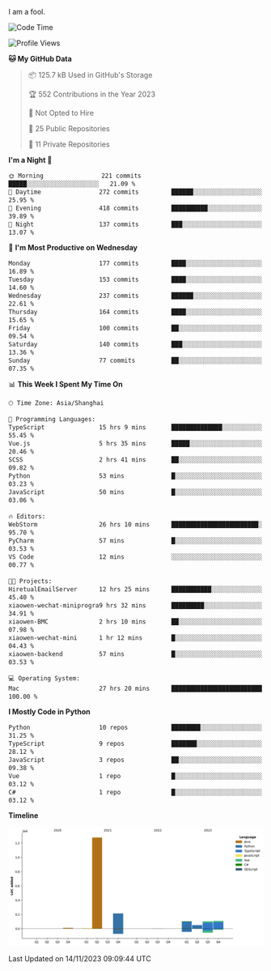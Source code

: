 I am a fool.

<!--START_SECTION:waka-->
![Code Time](http://img.shields.io/badge/Code%20Time-886%20hrs%2036%20mins-blue)

![Profile Views](http://img.shields.io/badge/Profile%20Views-4-blue)

**🐱 My GitHub Data** 

> 📦 125.7 kB Used in GitHub's Storage 
 > 
> 🏆 552 Contributions in the Year 2023
 > 
> 🚫 Not Opted to Hire
 > 
> 📜 25 Public Repositories 
 > 
> 🔑 11 Private Repositories 
 > 
**I'm a Night 🦉** 

```text
🌞 Morning                221 commits         █████░░░░░░░░░░░░░░░░░░░░   21.09 % 
🌆 Daytime                272 commits         ██████░░░░░░░░░░░░░░░░░░░   25.95 % 
🌃 Evening                418 commits         ██████████░░░░░░░░░░░░░░░   39.89 % 
🌙 Night                  137 commits         ███░░░░░░░░░░░░░░░░░░░░░░   13.07 % 
```
📅 **I'm Most Productive on Wednesday** 

```text
Monday                   177 commits         ████░░░░░░░░░░░░░░░░░░░░░   16.89 % 
Tuesday                  153 commits         ████░░░░░░░░░░░░░░░░░░░░░   14.60 % 
Wednesday                237 commits         ██████░░░░░░░░░░░░░░░░░░░   22.61 % 
Thursday                 164 commits         ████░░░░░░░░░░░░░░░░░░░░░   15.65 % 
Friday                   100 commits         ██░░░░░░░░░░░░░░░░░░░░░░░   09.54 % 
Saturday                 140 commits         ███░░░░░░░░░░░░░░░░░░░░░░   13.36 % 
Sunday                   77 commits          ██░░░░░░░░░░░░░░░░░░░░░░░   07.35 % 
```


📊 **This Week I Spent My Time On** 

```text
🕑︎ Time Zone: Asia/Shanghai

💬 Programming Languages: 
TypeScript               15 hrs 9 mins       ██████████████░░░░░░░░░░░   55.45 % 
Vue.js                   5 hrs 35 mins       █████░░░░░░░░░░░░░░░░░░░░   20.46 % 
SCSS                     2 hrs 41 mins       ██░░░░░░░░░░░░░░░░░░░░░░░   09.82 % 
Python                   53 mins             █░░░░░░░░░░░░░░░░░░░░░░░░   03.23 % 
JavaScript               50 mins             █░░░░░░░░░░░░░░░░░░░░░░░░   03.06 % 

🔥 Editors: 
WebStorm                 26 hrs 10 mins      ████████████████████████░   95.70 % 
PyCharm                  57 mins             █░░░░░░░░░░░░░░░░░░░░░░░░   03.53 % 
VS Code                  12 mins             ░░░░░░░░░░░░░░░░░░░░░░░░░   00.77 % 

🐱‍💻 Projects: 
HiretualEmailServer      12 hrs 25 mins      ███████████░░░░░░░░░░░░░░   45.40 % 
xiaowen-wechat-miniprogra9 hrs 32 mins       █████████░░░░░░░░░░░░░░░░   34.91 % 
xiaowen-BMC              2 hrs 10 mins       ██░░░░░░░░░░░░░░░░░░░░░░░   07.98 % 
xiaowen-wechat-mini      1 hr 12 mins        █░░░░░░░░░░░░░░░░░░░░░░░░   04.43 % 
xiaowen-backend          57 mins             █░░░░░░░░░░░░░░░░░░░░░░░░   03.53 % 

💻 Operating System: 
Mac                      27 hrs 20 mins      █████████████████████████   100.00 % 
```

**I Mostly Code in Python** 

```text
Python                   10 repos            ████████░░░░░░░░░░░░░░░░░   31.25 % 
TypeScript               9 repos             ███████░░░░░░░░░░░░░░░░░░   28.12 % 
JavaScript               3 repos             ██░░░░░░░░░░░░░░░░░░░░░░░   09.38 % 
Vue                      1 repo              █░░░░░░░░░░░░░░░░░░░░░░░░   03.12 % 
C#                       1 repo              █░░░░░░░░░░░░░░░░░░░░░░░░   03.12 % 
```



**Timeline**

![Lines of Code chart](https://raw.githubusercontent.com/VeejaLiu/VeejaLiu/master/assets/bar_graph.png)


 Last Updated on 14/11/2023 09:09:44 UTC
<!--END_SECTION:waka-->
